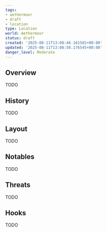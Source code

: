 ```yaml
---
tags:
- aethermoor
- draft
- location
type: Location
world: Aethermoor
status: draft
created: '2025-08-11T13:08:46.161502+00:00'
updated: '2025-08-11T13:08:50.176545+00:00'
danger_level: Moderate
---
```



## Overview

TODO
## History

TODO
## Layout

TODO
## Notables

TODO
## Threats

TODO
## Hooks

TODO

